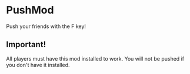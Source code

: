 # PushMod

Push your friends with the F key!

## Important!
All players must have this mod installed to work. You will not be pushed if you don't have it installed.